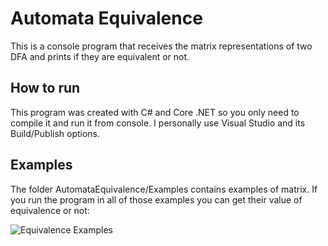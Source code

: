 # Automata Equivalence

This is a console program that receives the matrix representations of two DFA and prints if they are equivalent or not.

## How to run

This program was created with C# and Core .NET so you only need to compile it and run it from console. I personally use Visual Studio and its Build/Publish options.

## Examples

The folder AutomataEquivalence/Examples contains examples of matrix. If you run the program in all of those examples you can get their value of equivalence or not:

![Equivalence Examples]()

